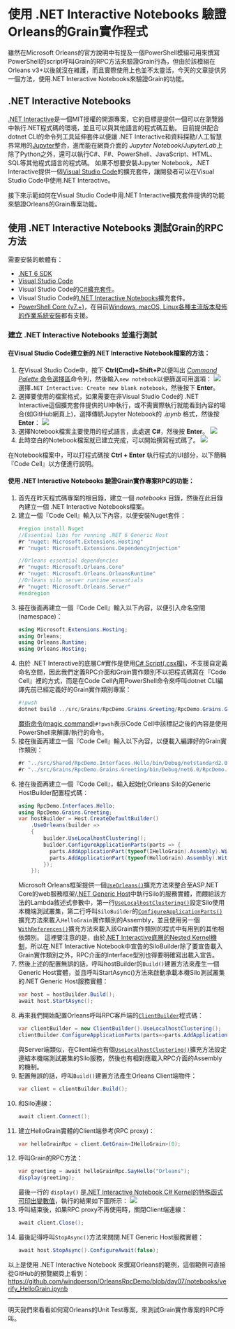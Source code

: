 # 使用 .NET Interactive Notebooks 驗證Orleans的Grain實作程式

雖然在Microsoft Orleans的官方說明中有提及一個PowerShell模組可用來撰寫PowerShell的script呼叫Grain的RPC方法來驗證Grain行為，但由於該模組在Orleans v3+以後就沒在維護，而且實際使用上也並不太靈活，今天的文章提供另一個方法，使用.NET Interactive Notebooks來驗證Grain的功能。

## .NET Interactive Notebooks

[.NET Interactive](https://github.com/dotnet/interactive)是一個MIT授權的開源專案，它的目標是提供一個可以在瀏覽器中執行.NET程式碼的環境，並且可以與其他語言的程式碼互動。
目前提供配合 dotnet CLI的命令列工具延伸套件以便讓 .NET Interactive和資料探勘/人工智慧界常用的[Jupyter](https://jupyter.org/)整合，進而能在網頁介面的 *Jupyter Notebook*/*JupyterLab*上除了Python之外，還可以執行C#、F#、PowerShell、JavaScript、HTML、SQL等其他程式語言的程式碼。
如果不想要安裝Jupyter Notebook，.NET Interactive提供一個[Visual Studio Code](https://code.visualstudio.com/)的擴充套件，讓開發者可以在Visual Studio Code中使用.NET Interactive。

接下來示範如何在Visual Studio Code中用.NET Interactive擴充套件提供的功能來驗證Orleans的Grain專案功能。

## 使用 .NET Interactive Notebooks 測試Grain的RPC方法

需要安裝的軟體有：


* [.NET 6 SDK](https://aka.ms/DotNET_SDKs)
* [Visual Studio Code](https://code.visualstudio.com/Download)
* Visual Studio Code的[C#擴充套件](https://marketplace.visualstudio.com/items?itemName=ms-dotnettools.csharp)。
* Visual Studio Code的[.NET Interactive Notebooks](https://marketplace.visualstudio.com/items?itemName=ms-dotnettools.dotnet-interactive-vscode)擴充套件。
* [PowerShell Core (v7.+)](https://learn.microsoft.com/en-us/powershell/)，在目前[Windows, macOS, Linux各種主流版本發佈的作業系統安裝]()都有支援。

### 建立 .NET Interactive Notebooks 並進行測試

#### 在Visual Studio Code建立新的.NET Interactive Notebook檔案的方法：
1. 在Visual Studio Code中，按下 **Ctrl(Cmd)+Shift+P**以便叫出 [*Command Palette* 命令選擇區](https://code.visualstudio.com/docs/getstarted/userinterface#_command-palette)命令列，然後輸入`new notebook`以便篩選可用選項：
    ![](open_new_notebook01.png)
    選擇`.NET Interactive: Create new blank notebook`，然後按下 **Enter**。
2. 選擇要使用的檔案格式，如果需要在非Visual Studio Code的 .NET Interactive這個擴充套件提供的UI中執行，或不需實際執行就能看到內容的場合(如GitHub網頁上)，選擇傳統Jupyter Notebook的 *.ipynb* 格式，然後按 **Enter**：
    ![](open_new_notebook02.png)
3. 選擇Notebook檔案主要使用的程式語言，此處選 **C#**，然後按 **Enter**。
    ![](open_new_notebook03.png)
4. 此時空白的Notebook檔案就已建立完成，可以開始撰寫程式碼了。
    ![](open_new_notebook04.png)

在Notebook檔案中，可以打程式碼按 **Ctrl + Enter** 執行程式的UI部分，以下簡稱『Code Cell』以方便進行說明。
    
#### 使用 .NET Interactive Notebooks 驗證Grain實作專案RPC的功能：

1. 首先在昨天程式碼專案的根目錄，建立一個 *notebooks* 目錄，然後在此目錄內建立一個 .NET Interactive Notebooks檔案。
2. 建立一個『Code Cell』輸入以下內容，以便安裝Nuget套件：
    ```csharp
    #region install Nuget
    //Essential libs for running .NET 6 Generic Host
    #r "nuget: Microsoft.Extensions.Hosting"
    #r "nuget: Microsoft.Extensions.DependencyInjection"

    //Orleans essential dependencies
    #r "nuget: Microsoft.Orleans.Core"
    #r "nuget: Microsoft.Orleans.OrleansRuntime"
    //Orleans silo server runtime essentials
    #r "nuget: Microsoft.Orleans.Server"
    #endregion
   ```
3. 接在後面再建立一個『Code Cell』輸入以下內容，以便引入命名空間(namespace)：
    ```csharp
    using Microsoft.Extensions.Hosting;
    using Orleans;
    using Orleans.Runtime;
    using Orleans.Hosting;
    ```
4. 由於 .NET Interactive的底層C#實作是使用[C# Script(.csx檔)](https://learn.microsoft.com/en-us/archive/msdn-magazine/2016/january/essential-net-csharp-scripting)，不支援自定義命名空間，因此我們定義RPC介面和Grain實作類別不以把程式碼寫在『Code Cell』裡的方式，而是在Code Cell內用PowerShell命令來呼叫dotnet CLI編譯先前已經定義好的Grain實作類別專案：  
    ```powershell
    #!pwsh
    dotnet build ../src/Grains/RpcDemo.Grains.Greeting/RpcDemo.Grains.Greeting.csproj --nologo --verbosity quiet
    ```
    [魔術命令(magic command)](https://github.com/dotnet/interactive/blob/main/docs/magic-commands.md)`#!pwsh`表示Code Cell中該標記之後的內容是使用PowerShell來解譯/執行的命令。
5. 接在後面再建立一個『Code Cell』輸入以下內容，以便載入編譯好的Grain實作類別：
    ```csharp
    #r "../src/Shared/RpcDemo.Interfaces.Hello/bin/Debug/netstandard2.0/RpcDemo.Interfaces.Hello.dll"
    #r "../src/Grains/RpcDemo.Grains.Greeting/bin/Debug/net6.0/RpcDemo.Grains.Greeting.dll"
    ```
6. 接在後面再建立一個『Code Cell』，輸入起始化Orleans Silo的Generic HostBuilder配置程式碼：
    ```csharp
    using RpcDemo.Interfaces.Hello;
    using RpcDemo.Grains.Greeting;
    var hostBuilder = Host.CreateDefaultBuilder()
        .UseOrleans(builder =>
        {
            builder.UseLocalhostClustering();
            builder.ConfigureApplicationParts(parts => {
              parts.AddApplicationPart(typeof(IHelloGrain).Assembly).WithReferences();
              parts.AddApplicationPart(typeof(HelloGrain).Assembly).WithReferences();
            });
        });
    ```
    Microsoft Orleans框架提供一個[`UseOrleans()`](https://learn.microsoft.com/en-us/dotnet/api/microsoft.extensions.hosting.generichostextensions.useorleans)擴充方法來整合至ASP.NET Core的web服務框架/[.NET Generic Host](https://learn.microsoft.com/en-us/aspnet/core/fundamentals/host/generic-host)中執行Silo的服務實體，而餵給該方法的Lambda敘述式參數中，第一行[`UseLocalhostClustering()`](https://learn.microsoft.com/en-us/dotnet/api/orleans.hosting.corehostingextensions.uselocalhostclustering)設定Silo使用本機端測試叢集，第二行呼叫`SiloBuilder`的[`ConfigureApplicationParts()`](https://learn.microsoft.com/en-us/dotnet/api/orleans.hosting.silobuilderextensions.configureapplicationparts)擴充方法來載入`HelloGrain`實作類別的Assembly，並且使用另一個[`WithReferences()`](https://learn.microsoft.com/en-us/dotnet/api/orleans.applicationpartmanagerextensions.withreferences)擴充方法來載入該Grain實作類別的程式中有用到的其他相依類別。
    這裡要注意的是，由於[.NET Interactive底層的Nested Kernel機制](https://github.com/dotnet/interactive/blob/main/docs/kernels-overview.md)，所以在.NET Interactive Notebook中宣告的SiloBuilder除了要宣告載入Grain實作類別之外，RPC介面的Interface型別也得要明確寫出載入宣告。
7. 然後上述的配置無誤的話，呼叫hostBuilder的`Build()`建置方法來產生一個Generic Host實體，並且呼叫StartAsync()方法來啟動承載本機Silo測試叢集的.NET Generic Host服務實體：
    ```csharp
    var host = hostBuilder.Build();
    await host.StartAsync();
    ```
8. 再來我們開始配置Orleans呼叫RPC客戶端的[`ClientBuilder`](https://docs.microsoft.com/en-us/dotnet/api/orleans.clientbuilder)程式碼：
    ```csharp
    var clientBuilder = new ClientBuilder().UseLocalhostClustering();
    clientBuilder.ConfigureApplicationParts(parts=>parts.AddApplicationPart(typeof(IHelloGrain).Assembly));
    ```
    與Server端類似，在Client端也有個[`UseLocalhostClustering()`](https://learn.microsoft.com/en-us/dotnet/api/orleans.clientbuilderextensions.uselocalhostclustering)擴充方法設定連結本機端測試叢集的Silo服務，然後也有相對應載入RPC介面的Assembly的機制。
9. 配置無誤的話，呼叫`Build()`建置方法產生Orleans Client端物件：
   ```csharp
   var client = clientBuilder.Build();
   ```
10. 和Silo連線：
    ```csharp
    await client.Connect();
    ```
11. 建立HelloGrain實體的Client端參考(RPC proxy)：
    ```csharp
    var helloGrainRpc = client.GetGrain<IHelloGrain>(0);
    ```
12. 呼叫Grain的RPC方法：
    ```csharp
    var greeting = await helloGrainRpc.SayHello("Orleans");
    display(greeting);
    ```
    最後一行的 `display()` 是[.NET Interactive Notebook C# Kernel的特殊函式可印出變數值](https://github.com/dotnet/interactive/blob/main/docs/display-output-csharp.md)，執行的結果如下圖所示：
    ![](run_rpc_result.png)
13. 呼叫結束後，如果RPC proxy不再使用時，關閉Client端連線：
    ```csharp
    await client.Close();
    ```
14. 最後記得呼叫`StopAsync()`方法來關閉.NET Generic Host服務實體：
    ```csharp
    await host.StopAsync().ConfigureAwait(false);
    ```

以上是使用 .NET Interactive Notebook 來撰寫Orleans的範例，這個範例可直接從GitHub的預覽網頁上看到：  
https://github.com/windperson/OrleansRpcDemo/blob/day07/notebooks/verify_HelloGrain.ipynb

---

明天我們來看看如何寫Orleans的Unit Test專案，來測試Grain實作專案的RPC呼叫。
